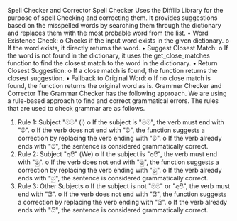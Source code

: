 Spell Checker and Corrector 
Spell Checker Uses the Difflib Library for the purpose of spell Checking and correcting them. 
It provides suggestions based on the misspelled words by searching them through the 
dictionary and replaces them with the most probable word from the list. 
• Word Existence Check: 
o Checks if the input word exists in the given dictionary. 
o If the word exists, it directly returns the word. 
• Suggest Closest Match: 
o If the word is not found in the dictionary, it uses the get_close_matches 
function to find the closest match to the word in the dictionary. 
• Return Closest Suggestion: 
o If a close match is found, the function returns the closest suggestion. 
• Fallback to Original Word: 
o If no close match is found, the function returns the original word as is. 
Grammer Checker and Corrector 
The Grammar Checker has the following approach. We are using a rule-based approach to 
find and correct grammatical errors. The rules that are used to check grammar are as 
follows. 
1. Rule 1: Subject "මම" (I) 
o If the subject is "මම", the verb must end with "මි". 
o If the verb does not end with "මි", the function suggests a correction by 
replacing the verb ending with "මි". 
o If the verb already ends with "මි", the sentence is considered grammatically 
correct. 
2. Rule 2: Subject "අපි" (We) 
o If the subject is "අපි", the verb must end with "මු". 
o If the verb does not end with "මු", the function suggests a correction by 
replacing the verb ending with "මු". 
o If the verb already ends with "මු", the sentence is considered grammatically 
correct. 
3. Rule 3: Other Subjects 
o If the subject is not "මම" or "අපි", the verb must end with "යි". 
o If the verb does not end with "යි", the function suggests a correction by 
replacing the verb ending with "යි". 
o If the verb already ends with "යි", the sentence is considered grammatically 
correct. 
